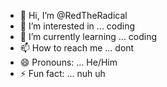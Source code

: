 - 👋 Hi, I’m @RedTheRadical
- 👀 I’m interested in ... coding
- 🌱 I’m currently learning ... coding
- 📫 How to reach me ... dont
- 😄 Pronouns: ... He/Him
- ⚡ Fun fact: ... nuh uh
